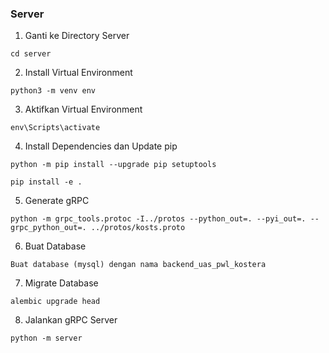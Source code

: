 ### Server

1. Ganti ke Directory Server 

```
cd server
```

2. Install Virtual Environment

```
python3 -m venv env
```

3. Aktifkan Virtual Environment

```
env\Scripts\activate
```

4. Install Dependencies dan Update pip

```
python -m pip install --upgrade pip setuptools
```

```
pip install -e .
```

5. Generate gRPC 

```
python -m grpc_tools.protoc -I../protos --python_out=. --pyi_out=. --grpc_python_out=. ../protos/kosts.proto
```

6. Buat Database

```
Buat database (mysql) dengan nama backend_uas_pwl_kostera 
```

7. Migrate Database

```
alembic upgrade head
```

8. Jalankan gRPC Server

```
python -m server
```
